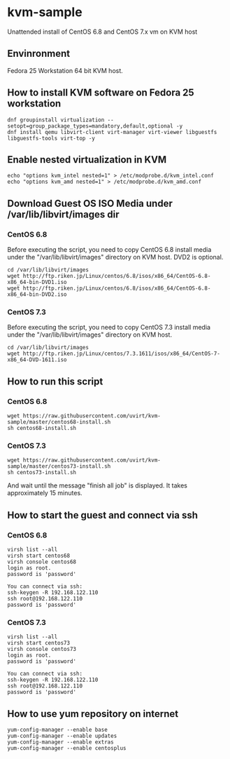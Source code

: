 # kvm-sample
Unattended install of CentOS 6.8 and CentOS 7.x vm on KVM host

## Envinronment

Fedora 25 Workstation 64 bit KVM host.

## How to install KVM software on Fedora 25 workstation

    dnf groupinstall virtualization --setopt=group_package_types=mandatory,default,optional -y
    dnf install qemu libvirt-client virt-manager virt-viewer libguestfs libguestfs-tools virt-top -y

## Enable nested virtualization in KVM

    echo "options kvm_intel nested=1" > /etc/modprobe.d/kvm_intel.conf
    echo "options kvm_amd nested=1" > /etc/modprobe.d/kvm_amd.conf

## Download Guest OS ISO Media under /var/lib/libvirt/images dir

### CentOS 6.8
Before executing the script, you need to copy CentOS 6.8 install media under the "/var/lib/libvirt/images" directory on KVM host. DVD2 is optional.

    cd /var/lib/libvirt/images
    wget http://ftp.riken.jp/Linux/centos/6.8/isos/x86_64/CentOS-6.8-x86_64-bin-DVD1.iso
    wget http://ftp.riken.jp/Linux/centos/6.8/isos/x86_64/CentOS-6.8-x86_64-bin-DVD2.iso

### CentOS 7.3
Before executing the script, you need to copy CentOS 7.3 install media under the "/var/lib/libvirt/images" directory on KVM host.

    cd /var/lib/libvirt/images
    wget http://ftp.riken.jp/Linux/centos/7.3.1611/isos/x86_64/CentOS-7-x86_64-DVD-1611.iso

## How to run this script

### CentOS 6.8
    wget https://raw.githubusercontent.com/uvirt/kvm-sample/master/centos68-install.sh
    sh centos68-install.sh

### CentOS 7.3
    wget https://raw.githubusercontent.com/uvirt/kvm-sample/master/centos73-install.sh
    sh centos73-install.sh

And wait until the message "finish all job" is displayed.
It takes approximately 15 minutes.

## How to start the guest and connect via ssh

### CentOS 6.8
    virsh list --all
    virsh start centos68
    virsh console centos68
    login as root.
    password is 'password'

    You can connect via ssh:
    ssh-keygen -R 192.168.122.110
    ssh root@192.168.122.110
    password is 'password'

### CentOS 7.3
    virsh list --all
    virsh start centos73
    virsh console centos73
    login as root.
    password is 'password'

    You can connect via ssh:
    ssh-keygen -R 192.168.122.110
    ssh root@192.168.122.110
    password is 'password'

## How to use yum repository on internet

    yum-config-manager --enable base
    yum-config-manager --enable updates
    yum-config-manager --enable extras
    yum-config-manager --enable centosplus




